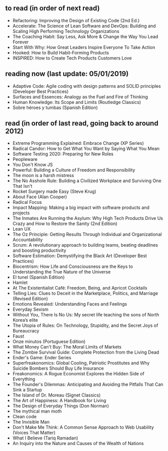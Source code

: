 ## to read (in order of next read)
- Refactoring: Improving the Design of Existing Code (2nd Ed.)
- Accelerate: The Science of Lean Software and DevOps: Building and Scaling High Performing Technology Organizations
- The Coaching Habit: Say Less, Ask More & Change the Way You Lead Forever
- Start With Why: How Great Leaders Inspire Everyone To Take Action
- Hooked: How to Build Habit-Forming Products
- INSPIRED: How to Create Tech Products Customers Love

## reading now (last update: 05/01/2019)
- Adaptive Code: Agile coding with design patterns and SOLID principles (Developer Best Practices)
- Surfaces and Essences: Analogy as the Fuel and Fire of Thinking
- Human Knowledge: Its Scope and Limits (Routledge Classics)
- Sobre héroes y tumbas (Spanish Edition)

## read (in order of last read, going back to around 2012)
- Extreme Programming Explained: Embrace Change (XP Series)
- Radical Candor: How to Get What You Want by Saying What You Mean
- Software Testing 2020: Preparing for New Roles
- Peopleware
- You Don't Know JS
- Powerful: Building a Culture of Freedom and Responsibility
- The moon is a harsh mistress
- The No Asshole Rule: Building a Civilized Workplace and Surviving One That Isn't
- Rocket Surgery made Easy (Steve Krug)
- About Face (Alan Cooper)
- Radical Focus
- Impact Mapping: Making a big impact with software products and projects
- The Inmates Are Running the Asylum: Why High Tech Products Drive Us Crazy and How to Restore the Sanity (2nd Edition)
- Lean UX
- The Oz Principle: Getting Results Through Individual and Organizational Accountability
- Scrum: A revolutionary approach to building teams, beating deadlines and boosting productivity
- Software Estimation: Demystifying the Black Art (Developer Best Practices)
- Biocentrism: How Life and Consciousness are the Keys to Understanding the True Nature of the Universe
- El tunel (Spanish Edition)
- Hamlet
- At The Existentialist Café: Freedom, Being, and Apricot Cocktails
- Telling Lies: Clues to Deceit in the Marketplace, Politics, and Marriage (Revised Edition)
- Emotions Revealed: Understanding Faces and Feelings
- Everyday Sexism
- Without You, There Is No Us: My secret life teaching the sons of North Korea’s elite
- The Utopia of Rules: On Technology, Stupidity, and the Secret Joys of Bureaucracy
- Faust
- Onze minutos (Portuguese Edition)
- What Money Can't Buy: The Moral Limits of Markets
- The Zombie Survival Guide: Complete Protection from the Living Dead
- Ender's Game: Ender Series
- Superfreakonomics: Global Cooling, Patriotic Prostitutes and Why Suicide Bombers Should Buy Life Insurance
- Freakonomics: A Rogue Economist Explores the Hidden Side of Everything
- The Founder's Dilemmas: Anticipating and Avoiding the Pitfalls That Can Sink a Startup
- The Island of Dr. Moreau (Signet Classics)
- The Art of Happiness: A Handbook for Living
- The Design of Everyday Things (Don Norman)
- The mythical man moth
- Clean code
- The Invisible Man
- Don't Make Me Think: A Common Sense Approach to Web Usability (Voices That Matter)
- What I Believe (Tariq Ramadan)
- An Inquiry into the Nature and Causes of the Wealth of Nations

